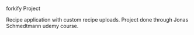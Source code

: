 forkify Project

Recipe application with custom recipe uploads.
Project done through Jonas Schmedtmann udemy course.
